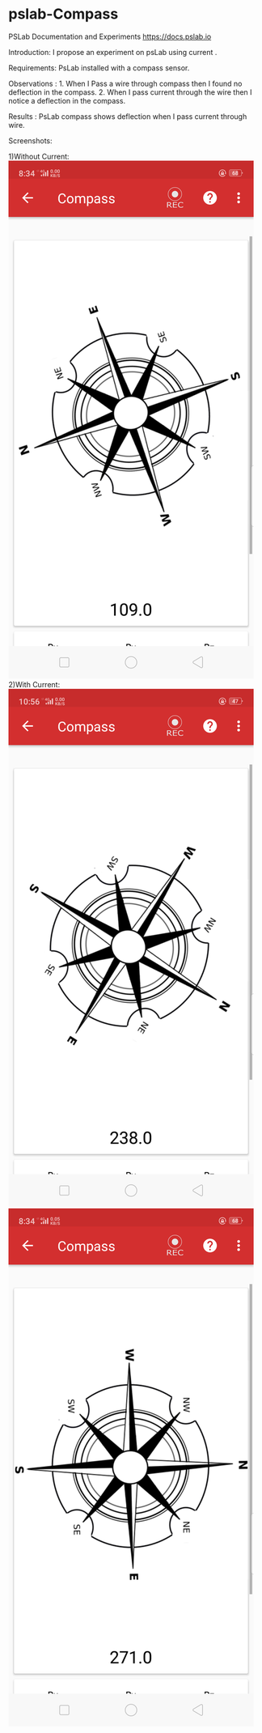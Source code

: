 # pslab-Compass
PSLab Documentation and Experiments https://docs.pslab.io

  Introduction: I propose an experiment on psLab using current .

  Requirements: PsLab installed with a compass sensor.
  
  Observations : 
     1. When I Pass a wire through compass then I found no deflection in the compass.
     2. When I pass current through the wire then I notice a deflection in the compass.
   
  Results : PsLab compass shows deflection when I pass current through wire. 


 Screenshots:

1)Without Current:
![compass1](Screenshot_2020-01-05-20-34-03-48.png)
2)With Current:
![compass2](Screenshot_2020-01-06-10-56-47-15.png)
![compass3](Screenshot_2020-01-05-20-34-12-65.png)
